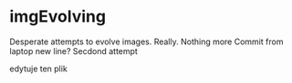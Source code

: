 # imgEvolving
Desperate attempts to evolve images.
Really. Nothing more
Commit from laptop
new line?
Secdond attempt

edytuje ten plik
